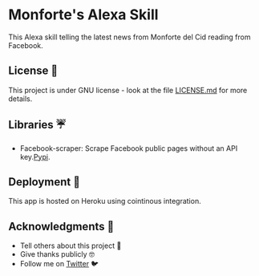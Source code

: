 # Monforte's Alexa Skill

 This Alexa skill telling the latest news from Monforte del Cid reading from Facebook. 

 ## License 📄

This project is under GNU license - look at the file [LICENSE.md](LICENSE.md) for more details.

## Libraries ☔️

- Facebook-scraper: Scrape Facebook public pages without an API key.[Pypi](https://pypi.org/project/facebook-scraper/).

## Deployment 🚀
This app is hosted on Heroku using cointinous integration.

## Acknowledgments 🎁

- Tell others about this project 📢
- Give thanks publicly 🤓
- Follow me on [Twitter](https://twitter.com/AsensiFj) 🐦